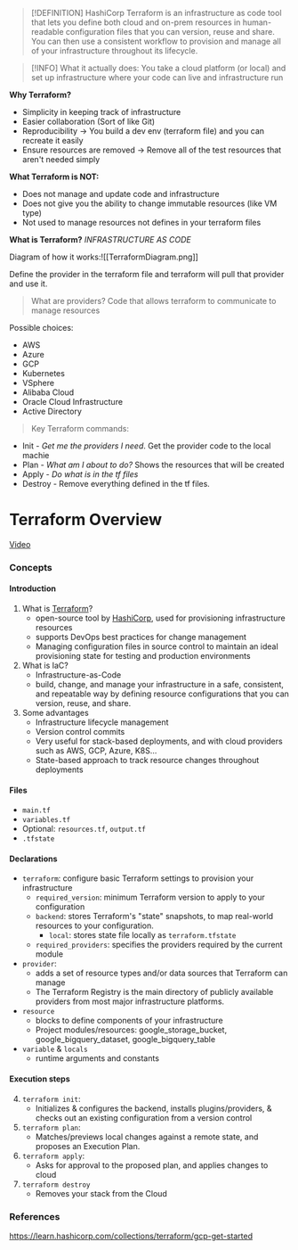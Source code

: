 >[!DEFINITION]
>HashiCorp Terraform is an infrastructure as code tool that lets you define both cloud and on-prem resources in human-readable configuration files that you can version, reuse and share. You can then use a consistent workflow to provision and manage all of your infrastructure throughout its lifecycle.

>[!INFO]
>What it actually does:
> You take a cloud platform (or local) and set up infrastructure where your code can live and infrastructure run


**Why Terraform?**

* Simplicity in keeping track of infrastructure
* Easier collaboration (Sort of like Git)
* Reproducibility -> You build a dev env (terraform file) and you can recreate it easily
* Ensure resources are removed -> Remove all of the test resources that aren't needed simply

**What Terraform is NOT:**
* Does not manage and update code and infrastructure
* Does not give you the ability to change immutable resources (like VM type)
* Not used to manage resources not defines in your terraform files

**What is Terraform?**
*INFRASTRUCTURE AS CODE*

Diagram of how it works:![[TerraformDiagram.png]]

Define the provider in the terraform file and terraform will pull that provider and use it.

>What are providers?
>Code that allows terraform to communicate to manage resources

Possible choices:
* AWS
* Azure
* GCP
* Kubernetes
* VSphere
* Alibaba Cloud
* Oracle Cloud Infrastructure
* Active Directory

>Key Terraform commands:

* Init - *Get me the providers I need*. Get the provider code to the local machie
* Plan - *What am I about to do?* Shows the resources that will be created
* Apply - *Do what is in the tf files*
* Destroy - Remove everything defined in the tf files.


# Terraform Overview

[Video](https://www.youtube.com/watch?v=18jIzE41fJ4&list=PL3MmuxUbc_hJed7dXYoJw8DoCuVHhGEQb&index=2)

### Concepts

#### Introduction

1. What is [Terraform](https://www.terraform.io)?
   * open-source tool by [HashiCorp](https://www.hashicorp.com), used for provisioning infrastructure resources
   * supports DevOps best practices for change management
   * Managing configuration files in source control to maintain an ideal provisioning state 
     for testing and production environments
2. What is IaC?
   * Infrastructure-as-Code
   * build, change, and manage your infrastructure in a safe, consistent, and repeatable way 
     by defining resource configurations that you can version, reuse, and share.
3. Some advantages
   * Infrastructure lifecycle management
   * Version control commits
   * Very useful for stack-based deployments, and with cloud providers such as AWS, GCP, Azure, K8S…
   * State-based approach to track resource changes throughout deployments


#### Files

* `main.tf`
* `variables.tf`
* Optional: `resources.tf`, `output.tf`
* `.tfstate`

#### Declarations
* `terraform`: configure basic Terraform settings to provision your infrastructure
   * `required_version`: minimum Terraform version to apply to your configuration
   * `backend`: stores Terraform's "state" snapshots, to map real-world resources to your configuration.
      * `local`: stores state file locally as `terraform.tfstate`
   * `required_providers`: specifies the providers required by the current module
* `provider`:
   * adds a set of resource types and/or data sources that Terraform can manage
   * The Terraform Registry is the main directory of publicly available providers from most major infrastructure platforms.
* `resource`
  * blocks to define components of your infrastructure
  * Project modules/resources: google_storage_bucket, google_bigquery_dataset, google_bigquery_table
* `variable` & `locals`
  * runtime arguments and constants


#### Execution steps
4. `terraform init`: 
    * Initializes & configures the backend, installs plugins/providers, & checks out an existing configuration from a version control 
5. `terraform plan`:
    * Matches/previews local changes against a remote state, and proposes an Execution Plan.
6. `terraform apply`: 
    * Asks for approval to the proposed plan, and applies changes to cloud
7. `terraform destroy`
    * Removes your stack from the Cloud


### References
https://learn.hashicorp.com/collections/terraform/gcp-get-started